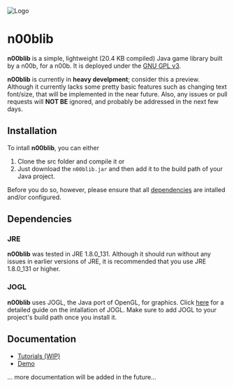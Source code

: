 ![Logo](https://github.com/maiorexminor/n00blib_tutorials/blob/master/docs/_media/logo.svg)
# n00blib

**n00blib** is a simple, lightweight (20.4 KB compiled) Java game library built by a n00b, for a n00b. It is deployed under the [GNU GPL v3](LICENSE).

**n00blib** is currently in **heavy develpment**; consider this a preview. Although it currently lacks some pretty basic features such as changing text font/size, that will be implemented in the near future. Also, any issues or pull requests will **NOT BE** ignored, and probably be addressed in the next few days.

## Installation
To intall **n00blib**, you can either
1. Clone the src folder and compile it
or
2. Just download the `n00blib.jar`
and then add it to the build path of your Java project.

Before you do so, however, please ensure that all [dependencies](#dependencies) are intalled and/or configured.

## Dependencies
### JRE
**n00blib** was tested in JRE 1.8.0_131. Although it should run without any issues in earlier versions of JRE, it is recommended that you use JRE 1.8.0_131 or higher.
### JOGL
**n00blib** uses JOGL, the Java port of OpenGL, for graphics. Click [here](https://jogamp.org/wiki/index.php/Setting_up_a_JogAmp_project_in_your_favorite_IDE) for a detailed guide on the intallation of JOGL. Make sure to add JOGL to your project's build path once you install it.

## Documentation
- [Tutorials (WIP)](https://maiorexminor.github.io/n00blib/)
- [Demo](https://github.com/maiorexminor/n00blib_demo/)  

... more documentation will be added in the future...

